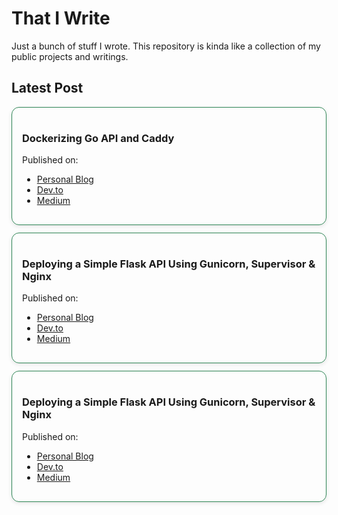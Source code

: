 # That I Write

Just a bunch of stuff I wrote. This repository is kinda like a collection of my public projects and writings.

## Latest Post

<div style="border: 1px solid #2e8555; border-radius: 12px; padding: 16px; margin: 12px 0; box-shadow: 0 2px 6px rgba(0,0,0,0.1);">
  <h3>Dockerizing Go API and Caddy</h3>
  <p>Published on:</p>
  <ul>
    <li><a href="https://danielcristho.site/blog/dockerizing-go-api-caddy" target="_blank">Personal Blog</a></li>
    <li><a href="https://dev.to/danielcristho/dockerizing-go-api-and-caddy-ge4" target="_blank">Dev.to</a></li>
    <li><a href="https://medium.com/@danielpepuho/dockerizing-go-api-and-caddy-27a5f313ef59" target="_blank">Medium</a></li>
  </ul>
</div>

<div style="border: 1px solid #2e8555; border-radius: 12px; padding: 16px; margin: 12px 0; box-shadow: 0 2px 6px rgba(0,0,0,0.1);">
  <h3>Deploying a Simple Flask API Using Gunicorn, Supervisor & Nginx</h3>
  <p>Published on:</p>
  <ul>
    <li><a href="https://danielcristho.site/blog/deploying-flask-api-using-gunicorn-supervisor-nginx" target="_blank">Personal Blog</a></li>
    <li><a href="https://dev.to/danielcristho/deploying-a-simple-flask-api-using-gunicorn-supervisor-nginx-eki" target="_blank">Dev.to</a></li>
    <li><a href="https://medium.com/@danielpepuho/deploying-a-simple-flask-api-using-gunicorn-supervisor-nginx-d37e42ab7a32" target="_blank">Medium</a></li>
  </ul>
</div>

<div style="border: 1px solid #2e8555; border-radius: 12px; padding: 16px; margin: 12px 0; box-shadow: 0 2px 6px rgba(0,0,0,0.1);">
  <h3>Deploying a Simple Flask API Using Gunicorn, Supervisor & Nginx</h3>
  <p>Published on:</p>
  <ul>
    <li><a href="https://danielcristho.site/blog/deploying-go-api-using-supervisor-nginx" target="_blank">Personal Blog</a></li>
    <li><a href="https://dev.to/danielcristho/deploying-a-simple-go-api-with-supervisor-and-nginx-fh5" target="_blank">Dev.to</a></li>
    <li><a href="https://medium.com/@danielpepuho/deploying-a-simple-go-api-with-supervisor-and-nginx-9f2d8a575732" target="_blank">Medium</a></li>
  </ul>
</div>
